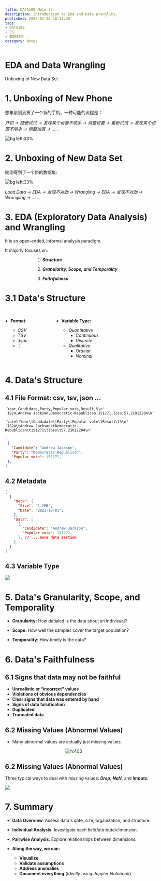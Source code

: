 ```yaml
---
title: DATA100 Note [3]
description: Introduction to EDA and Data Wrangling.
published: 2024-03-26 18:31:28
tags:
- DATA100
- CS
- 数据科学
category: Notes
---
```


# **EDA and Data Wrangling**


Unboxing of New Data Set



# 1. Unboxing of New Phone

想象刚刚到货了一个新的手机，一种可能的流程是：

*开机 $\to$ 随便试试 $\to$ 发现某个设置不顺手 $\to$ 调整设置 $\to$ 重新试试 $\to$ 发现某个设置不顺手 $\to$ 调整设置 $\to$ ......* 

![bg left:33%](https://qnam.smzdm.com/202010/23/5f92537c5b6b1461.jpg_e1080.jpg)


# 2. Unboxing of New Data Set

刚刚得到了一个新的数据集:

![bg left:33%](https://img1.baidu.com/it/u=501391342,1436836699&fm=253&fmt=auto&app=138&f=JPEG)

*Load Data $\to$ EDA $\to$ 发现不对劲 $\to$ Wrangling $\to$ EDA $\to$ 发现不对劲 $\to$ Wrangling $\to$ ......*


# 3. EDA (Exploratory Data Analysis) and Wrangling

It is an open-ended, informal analysis paradigm.

It majorly focuses on:

<div style="margin-left:100px">

1. ***Structure***

1. ***Granularity, Scope, and Temporality***

1. ***Faithfulness***

</div>


# 3.1 Data's Structure
<br>

<div style="display: flex; justify-content: space-around; margin-left: -200px;">

<div style="margin-right: -300px;">

- **Format:**

  - *CSV* 
  - *TSV* 
  - *Json* 
  - $\vdots$

</div>

<div>

- **Variable Type:** 

  - *Quantitative*
    - *Continuous*
    - *Discrete*
  - *Qualitative* 
    - *Ordinal* 
    - *Nominal* 

</div>

</div>


# 4. Data's Structure
## 4.1 File Format: csv, tsv, json ...
```csv
'Year,Candidate,Party,Popular vote,Result,%\n'
'1824,Andrew Jackson,Democratic-Republican,151271,loss,57.21012204\n'
```

```tsv
'\ufeffYear\tCandidate\tParty\tPopular vote\tResult\t%\n'
'1824\tAndrew Jackson\tDemocratic-Republican\t151271\tloss\t57.21012204\n'
```

```json
[
 {
   "Candidate": "Andrew Jackson",
   "Party": "Democratic-Republican",
   "Popular vote": 151271,
 },
]
```



## 4.2 Metadata
```json
[
  {
    "Meta": {
      "Size": "1.2MB",
      "Date": "2021-10-01",
    },
    "Data": [
      {
        "Candidate": "Andrew Jackson",
        "Popular vote": 151271,
      }, // ... more data section
    ]
  }
]
```




## 4.3 Variable Type

![](https://ds100.org/course-notes/eda/images/variable.png)


# 5. Data's Granularity, Scope, and Temporality

- **Granularity:** How detialed is the data about an indivisual?

- **Scope:** How well the samples cover the target population? 

- **Temporality:** How timely is the data?


# 6. Data's Faithfulness
## 6.1 Signs that data may not be faithful

- **Unrealistic or “incorrect” values**
- **Violations of obvious dependencies**
- **Clear signs that data was entered by hand**
- **Signs of data falsification**
- **Duplicated**
- **Truncated data**



## 6.2 Missing Values (Abnormal Values)


- Many abnormal values are actually just missing values.


<div style="margin-left:200px">

![h:400 ](https://ds100.org/course-notes/eda/eda_files/figure-html/cell-62-output-1.png)

</div>




## 6.2 Missing Values (Abnormal Values)

Three typical ways to deal with missing values: ***Drop***, ***NaN***, and ***Impute***.

![](https://ds100.org/course-notes/eda/eda_files/figure-html/cell-75-output-1.png)


# 7. Summary

- **Data Overview**: Assess data's date, size, organization, and structure.
- **Individual Analysis**: Investigate each field/attribute/dimension.
- **Pairwise Analysis**: Explore relationships between dimensions.


- **Along the way, we can:**
    - **Visualize**
    - **Validate assumptions**
    - **Address anomalies**
    - **Document everything** (*Ideally using Jupyter Notebook*)

